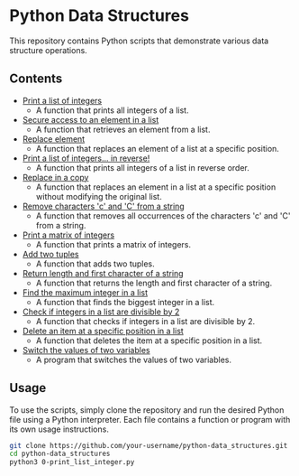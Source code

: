 # Python Data Structures

This repository contains Python scripts that demonstrate various data structure operations.

## Contents

- [Print a list of integers](./0-print_list_integer.py)
  - A function that prints all integers of a list.
- [Secure access to an element in a list](./1-element_at.py)
  - A function that retrieves an element from a list.
- [Replace element](./2-replace_in_list.py)
  - A function that replaces an element of a list at a specific position.
- [Print a list of integers... in reverse!](./3-print_reversed_list_integer.py)
  - A function that prints all integers of a list in reverse order.
- [Replace in a copy](./4-new_in_list.py)
  - A function that replaces an element in a list at a specific position without modifying the original list.
- [Remove characters 'c' and 'C' from a string](./5-no_c.py)
  - A function that removes all occurrences of the characters 'c' and 'C' from a string.
- [Print a matrix of integers](./6-print_matrix_integer.py)
  - A function that prints a matrix of integers.
- [Add two tuples](./7-add_tuple.py)
  - A function that adds two tuples.
- [Return length and first character of a string](./8-multiple_returns.py)
  - A function that returns the length and first character of a string.
- [Find the maximum integer in a list](./9-max_integer.py)
  - A function that finds the biggest integer in a list.
- [Check if integers in a list are divisible by 2](./10-divisible_by_2.py)
  - A function that checks if integers in a list are divisible by 2.
- [Delete an item at a specific position in a list](./11-delete_at.py)
  - A function that deletes the item at a specific position in a list.
- [Switch the values of two variables](./12-switch.py)
  - A program that switches the values of two variables.

## Usage

To use the scripts, simply clone the repository and run the desired Python file using a Python interpreter. Each file contains a function or program with its own usage instructions.

```bash
git clone https://github.com/your-username/python-data_structures.git
cd python-data_structures
python3 0-print_list_integer.py
```